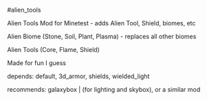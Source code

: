 #alien_tools

Alien Tools Mod for Minetest - adds Alien Tool, Shield, biomes, etc

Alien Biome (Stone, Soil, Plant, Plasma) - replaces all other biomes

Alien Tools (Core, Flame, Shield)

Made for fun I guess



depends: default, 3d_armor, shields, wielded_light

recommends: galaxybox | (for lighting and skybox), or a similar mod
